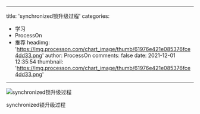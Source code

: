 
---
title: 'synchronized锁升级过程'
categories: 
 - 学习
 - ProcessOn
 - 推荐
headimg: 'https://img.processon.com/chart_image/thumb/61976e421e085376fce4dd33.png'
author: ProcessOn
comments: false
date: 2021-12-01 12:35:54
thumbnail: 'https://img.processon.com/chart_image/thumb/61976e421e085376fce4dd33.png'
---

<div>   
<img class="thumb" alt="synchronized锁升级过程" src="https://img.processon.com/chart_image/thumb/61976e421e085376fce4dd33.png" referrerpolicy="no-referrer">
<p>synchronized锁升级过程</p>  
</div>
            